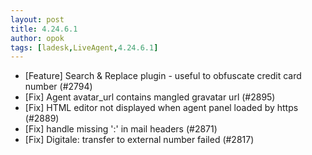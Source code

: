 ```yaml
---
layout: post
title: 4.24.6.1
author: opok
tags: [ladesk,LiveAgent,4.24.6.1]
---
```


- [Feature] Search & Replace plugin - useful to obfuscate credit card number (#2794)
- [Fix] Agent avatar_url contains mangled gravatar url (#2895)
- [Fix] HTML editor not displayed when agent panel loaded by https (#2889)
- [Fix] handle missing ':' in mail headers (#2871)
- [Fix] Digitale: transfer to external number failed (#2817)
